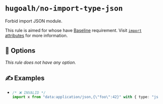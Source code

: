 # `hugoalh/no-import-type-json`

Forbid import JSON module.

This rule is aimed for whose have [Baseline][ecmascript-baseline] requirement. Visit [`import` attributes][ecmascript-import-with] for more information.

## 🔧 Options

*This rule does not have any option.*

## ✍️ Examples

- ```ts
  /* ❌ INVALID */
  import x from "data:application/json,{\"foo\":42}" with { type: "json" };
  ```

[ecmascript-baseline]: https://developer.mozilla.org/en-US/docs/Glossary/Baseline/Compatibility
[ecmascript-import-with]: https://developer.mozilla.org/en-US/docs/Web/JavaScript/Reference/Statements/import/with
